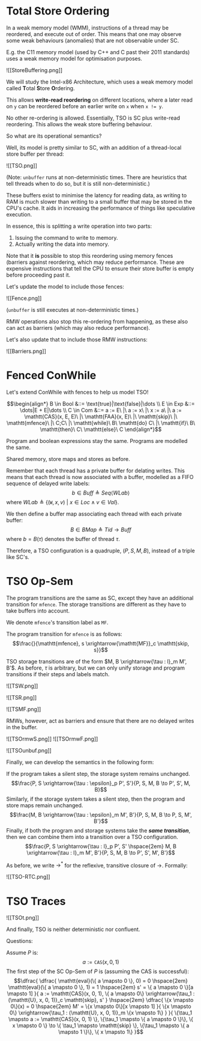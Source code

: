 # Total Store Ordering

In a weak memory model (WMM), instructions of a thread may be reordered, and execute out of order.
This means that one may observe some weak behaviours (anomalies) that are not observable under SC.

E.g. the C11 memory model (used by C++ and C past their 2011 standards) uses a weak memory model for optimisation purposes.

![[StoreBuffering.png]]

We will study the Intel-x86 Architecture, which uses a weak memory model called **T**otal **S**tore **O**rdering.

This allows **write-read reordering** on different locations, where a later read on `y` can be reordered before an earlier write on `x` when `x != y`.

No other re-ordering is allowed. Essentially, TSO is SC plus write-read reordering. This allows the weak store buffering behaviour.

So what are its operational semantics?

Well, its model is pretty similar to SC, with an addition of a thread-local store buffer per thread:

![[TSO.png]]

(Note: `unbuffer` runs at non-deterministic times. There are heuristics that tell threads when to do so, but it is still non-deterministic.)

These buffers exist to minimise the latency for reading data, as writing to RAM is much slower than writing to a small buffer that may be stored in the CPU's cache. It aids in increasing the performance of things like speculative execution.

In essence, this is splitting a write operation into two parts:
1. Issuing the command to write to memory.
2. Actually writing the data into memory.

Note that it **is** possible to stop this reordering using memory fences (barriers against reordering, which may reduce performance. These are expensive instructions that tell the CPU to ensure their store buffer is empty before proceeding past it.

Let's update the model to include those fences:

![[Fence.png]]

(`unbuffer` is still executes at non-deterministic times.)

RMW operations also stop this re-ordering from happening, as these also can act as barriers (which may also reduce performance).

Let's also update that to include those RMW instructions:

![[Barriers.png]]

# Fenced ConWhile

Let's extend ConWhile with fences to help us model TSO!

$$\begin{align*}
    B \in Bool &::= \text{true}|\text{false}|\dots \\
    E \in Exp &::= \dots|E + E|\dots \\
    C \in Com &::= a := E\ |\ a := x\ |\ x := a\ |\ a := \mathtt{CAS}(x, E, E)\ |\ \mathtt{FAA}(x, E)\ |\ \mathtt{skip}\ |\ \mathtt{mfence}\ |\ C;C\ |\ \mathtt{while}\ B\ \mathtt{do} C\ |\ \mathtt{if}\ B\ \mathtt{then}\ C\ \mathtt{else}\ C
\end{align*}$$

Program and boolean expressions stay the same.
Programs are modelled the same.

Shared memory, store maps and stores as before.

Remember that each thread has a private buffer for delating writes. This means that each thread is now associated with a buffer, modelled as a FIFO sequence of delayed write labels:
$$b \in Buff \triangleq Seq\left< WLab \right>$$
where $WLab \triangleq \{ (\mathtt{W}, x, v)\ |\ x \in Loc \land v \in Val \}$.

We then define a buffer map associating each thread with each private buffer:
$$B \in BMap \triangleq Tid \to Buff$$
where $b = B(\tau)$ denotes the buffer of thread $\tau$.

Therefore, a TSO configuration is a quadruple, $(P, S, M, B)$, instead of a triple like SC's.

# TSO Op-Sem

The program transitions are the same as SC, except they have an additional transition for $\mathtt{mfence}$.
The storage transitions are different as they have to take buffers into account.

We denote $\mathtt{mfence}$'s transition label as $\mathtt{MF}$.

The program transition for $\mathtt{mfence}$ is as follows:
$$\frac{}{\mathtt{mfence}, s \xrightarrow{\mathtt{MF}}_c \mathtt{skip, s}}$$

TSO storage transitions are of the form $M, B \xrightarrow{\tau : l}_m M', B'$. As before, $\tau$ is arbitrary, but we can only unify storage and program transitions if their steps and labels match.

![[TSW.png]]

![[TSR.png]]

![[TSMF.png]]

RMWs, however, act as barriers and ensure that there are no delayed writes in the buffer.

![[TSOrmwS.png]]
![[TSOrmwF.png]]

![[TSOunbuf.png]]

Finally, we can develop the semantics in the following form:

If the program takes a silent step, the storage system remains unchanged.
$$\frac{P, S \xrightarrow{\tau : \epsilon}_p P', S'}{P, S, M, B \to P', S', M, B}$$
Similarly, if the storage system takes a silent step, then the program and store maps remain unchanged.
$$\frac{M, B \xrightarrow{\tau : \epsilon}_m M', B'}{P, S, M, B \to P, S, M', B'}$$
Finally, if both the program and storage systems take the ***same transition***, then we can combine them into a transition over a TSO configuration.
$$\frac{P, S \xrightarrow{\tau : l}_p P', S' \hspace{2em} M, B \xrightarrow{\tau : l}_m M', B'}{P, S, M, B \to P', S', M', B'}$$

As before, we write $\to^{*}$ for the reflexive, transitive closure of $\to$. Formally:

![[TSO-RTC.png]]

# TSO Traces

![[TSOt.png]]

And finally, TSO is neither deterministic nor confluent.

Questions:

Assume $P$ is:
$$a := \mathtt{CAS}(x, 0, 1)$$
The first step of the SC Op-Sem of $P$ is (assuming the CAS is successful):
$$\dfrac{
    \dfrac{
        \mathtt{eval}(\{ a \mapsto 0 \}, 0) = 0
        \hspace{2em}
        \mathtt{eval}(\{ a \mapsto 0 \}, 1) = 1
        \hspace{2em}
        s' = \{ a \mapsto 0 \}[a \mapsto 1]
    }{
        a := \mathtt{CAS}(x, 0, 1), \{ a \mapsto 0\}
        \xrightarrow{\tau_1 : (\mathtt{U}, x, 0, 1)}_c
        \mathtt{skip}, s'
    }
    \hspace{2em}
    \dfrac{
        \{x \mapsto 0\}(x) = 0
        \hspace{2em}
        M' = \{x \mapsto 0\}[x \mapsto 1]
    }{
        \{x \mapsto 0\}
        \xrightarrow{\tau_1 : (\mathtt{U}, x, 0, 1)}_m
        \{x \mapsto 1\}
    }
}{
    \{\tau_1 \mapsto a := \mathtt{CAS}(x, 0, 1) \}, \{\tau_1 \mapsto \{ a \mapsto 0 \}\}, \{ x \mapsto 0 \} \to \{ \tau_1 \mapsto \mathtt{skip} \}, \{\tau_1 \mapsto \{ a \mapsto 1 \}\}, \{ x \mapsto 1\}
}$$
